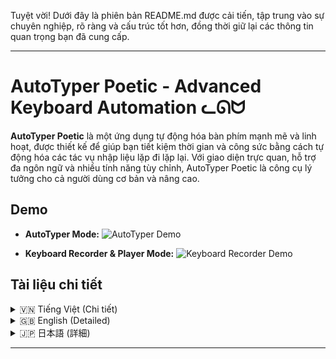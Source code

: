 Tuyệt vời! Dưới đây là phiên bản README.md được cải tiến, tập trung vào sự chuyên nghiệp, rõ ràng và cấu trúc tốt hơn, đồng thời giữ lại các thông tin quan trọng bạn đã cung cấp.

---

# AutoTyper Poetic - Advanced Keyboard Automation ᓚᘏᗢ

**AutoTyper Poetic** là một ứng dụng tự động hóa bàn phím mạnh mẽ và linh hoạt, được thiết kế để giúp bạn tiết kiệm thời gian và công sức bằng cách tự động hóa các tác vụ nhập liệu lặp đi lặp lại. Với giao diện trực quan, hỗ trợ đa ngôn ngữ và nhiều tính năng tùy chỉnh, AutoTyper Poetic là công cụ lý tưởng cho cả người dùng cơ bản và nâng cao.

## Demo

-   **AutoTyper Mode:**
    ![AutoTyper Demo](https://github.com/user-attachments/assets/ef176550-8ded-4f61-844e-f032655f10b5)

-   **Keyboard Recorder & Player Mode:**
    ![Keyboard Recorder Demo](https://github.com/user-attachments/assets/360559af-eb63-4160-b7d7-c50bbb783c36)

## Tài liệu chi tiết

<!-- Vietnamese -->
<details>
<summary>🇻🇳 Tiếng Việt (Chi tiết)</summary>

## Tổng quan

**AutoTyper Poetic** là một ứng dụng máy tính để bàn được thiết kế để tự động hóa các tác vụ nhập liệu bàn phím. Ứng dụng cung cấp hai chế độ chính:
1.  **Chế độ AutoTyper:** Cho phép gõ văn bản hoặc phím cụ thể một cách lặp đi lặp lại.
2.  **Chế độ Ghi & Phát:** Cho phép ghi lại các chuỗi hành động bàn phím phức tạp và phát lại chúng một cách chính xác.

Với giao diện người dùng thân thiện được xây dựng bằng Python và PySide6, cùng với thư viện `pynput` để xử lý tương tác bàn phím, AutoTyper Poetic mang đến trải nghiệm mượt mà và hiệu quả.

## Lưu ý quan trọng

*   📜 **Tệp cấu hình:** Mọi cài đặt của người dùng (ngôn ngữ, kích thước cửa sổ, hotkey, các macro đã ghi, v.v.) được lưu trữ trong tệp `autokeyboard_config.json` tại thư mục gốc của ứng dụng. Điều này đảm bảo các tùy chỉnh của bạn được giữ lại sau mỗi lần sử dụng.
*   🚀 **Thiết lập tự động:** Các tệp `run.bat` (cho Windows) và `run.sh` (cho Linux/macOS) được cung cấp để tự động hóa quá trình tạo môi trường ảo (nếu chưa có) và cài đặt các thư viện cần thiết, giúp bạn khởi chạy ứng dụng một cách nhanh chóng.

## Tính năng nổi bật

*   **Hoạt động Hai Chế độ Linh hoạt:**
    *   **Chế độ AutoTyper (Cơ bản):**
        *   Tự động gõ văn bản do người dùng xác định hoặc các phím đặc biệt (ví dụ: `<enter>`, `<f1>`, `<space>`).
        *   Khoảng thời gian giữa các lần gõ có thể điều chỉnh (đơn vị: mili giây).
        *   Số lần lặp lại có thể cấu hình (nhập `0` cho vô hạn).
        *   Hotkey chuyên dụng (mặc định là **F9**, có thể thay đổi) để bắt đầu/dừng việc gõ tự động.
    *   **Chế độ Ghi & Phát (Nâng cao):**
        *   Ghi lại chuỗi các hành động bàn phím (nhấn phím, thả phím) cùng với độ trễ chính xác giữa chúng.
        *   Lớp phủ đếm ngược trực quan (3 giây) trước khi bắt đầu ghi, giúp bạn chuẩn bị.
        *   Các hotkey chuyên dụng (mặc định **F10** để Ghi/Dừng Ghi, **F11** để Phát/Dừng Phát, có thể thay đổi).
        *   Các hành động đã ghi được hiển thị rõ ràng trong bảng (Phím, Hành động, Độ trễ).
        *   Phát lại các chuỗi đã ghi với số lần lặp có thể điều chỉnh (nhập `0` cho vô hạn).
        *   Tùy chọn **Xóa Bản Ghi** để loại bỏ các hành động đã lưu.
*   **Giao diện Người dùng Trực quan & Thân thiện:**
    *   Thiết kế hiện đại, dễ sử dụng với PySide6.
    *   Thanh tiêu đề tùy chỉnh với các nút điều khiển cửa sổ tiêu chuẩn (thu nhỏ, phóng to, đóng) và giao diện được tùy biến.
    *   Hỗ trợ kéo thả và thay đổi kích thước cửa sổ linh hoạt.
    *   Hiệu ứng chuyển động mượt mà khi mở/đóng cửa sổ và chuyển đổi giữa các chế độ.
*   **Hỗ trợ Đa ngôn ngữ:**
    *   Giao diện có sẵn bằng Tiếng Anh (English), Tiếng Việt (Vietnamese), và Tiếng Nhật (日本語).
    *   Dễ dàng chuyển đổi ngôn ngữ thông qua menu thả xuống trên thanh tiêu đề.
*   **Quản lý Cấu hình Nâng cao:**
    *   Tất cả cài đặt được lưu trữ bền vững trong tệp `autokeyboard_config.json`.
    *   Lưu trữ tùy chọn ngôn ngữ, kích thước/vị trí cửa sổ, chế độ hoạt động (AutoTyper/Nâng cao), tất cả các hotkey, cài đặt của AutoTyper, và các macro đã ghi.
    *   Các chức năng tiện ích: **Tải Cấu hình** (từ tệp `.json` bất kỳ), **Lưu dạng...** (lưu cấu hình hiện tại ra tệp `.json` mới), và **Lưu Hiện tại** (lưu vào tệp cấu hình đang sử dụng).
*   **Quản lý Hotkey Thông minh:**
    *   Giao diện dễ sử dụng để thay đổi hotkey cho AutoTyper, Bắt đầu/Dừng Ghi, và Bắt đầu/Dừng Phát lại.
    *   Tự động phát hiện xung đột hotkey để tránh gán cùng một phím cho nhiều hành động, đảm bảo hoạt động ổn định.
*   **Tương thích Đa nền tảng:**
    *   Cung cấp `run.bat` cho Windows và `run.sh` cho Linux/macOS để đơn giản hóa việc thiết lập và thực thi.
    *   Các script này tự động xử lý việc tạo môi trường ảo và cài đặt các thư viện phụ thuộc.
*   **Phản hồi Trạng thái Rõ ràng:**
    *   Cập nhật trạng thái theo thời gian thực ngay trên giao diện ứng dụng.
    *   Lớp phủ đếm ngược trực quan khi chuẩn bị ghi.
    *   Các hộp thoại thông báo lỗi và xác nhận chi tiết, giúp người dùng dễ dàng theo dõi và xử lý.

## Điều kiện tiên quyết (Để chạy từ mã nguồn)

1.  **Python:** Khuyến nghị sử dụng Python 3.x. Các script `run.bat`/`run.sh` sẽ cố gắng sử dụng `python` (Windows) hoặc `python3`/`python` (Linux/macOS) có sẵn trong PATH hệ thống.
2.  **Pip:** Trình quản lý gói Python (thường được cài đặt sẵn cùng với Python).

## Cài đặt & Chạy ứng dụng (Từ mã nguồn)

Cách dễ nhất và được khuyến nghị để chạy ứng dụng là sử dụng các script tự động hóa được cung cấp:

### Sử dụng Script (Khuyến nghị)

1.  **Tải mã nguồn:**
    *   Sao chép (clone) repository này hoặc tải về dưới dạng tệp ZIP và giải nén.

2.  **Chạy script cài đặt và khởi động:**
    *   **Trên Windows:**
        1.  Điều hướng đến thư mục `windows` trong thư mục gốc của dự án.
        2.  Nhấp đúp để chạy tệp `run.bat`.
    *   **Trên Linux/macOS:**
        1.  Mở Terminal.
        2.  Điều hướng đến thư mục `linux-mac` trong thư mục gốc của dự án.
        3.  Cấp quyền thực thi cho script: `chmod +x run.sh`
        4.  Chạy script: `./run.sh`

    Các script này sẽ tự động thực hiện các bước sau:
    *   Kiểm tra và tạo một môi trường ảo Python có tên là `venv` trong thư mục gốc của dự án (nếu nó chưa tồn tại).
    *   Kích hoạt môi trường ảo.
    *   Cài đặt tất cả các thư viện cần thiết từ tệp `requirements.txt`.
    *   Khởi chạy ứng dụng AutoTyper Poetic.

### Cài đặt Thủ công (Tùy chọn nâng cao)

Nếu bạn muốn kiểm soát quá trình cài đặt một cách chi tiết hơn:

1.  **Tải mã nguồn** (như trên).
2.  Mở Terminal hoặc Command Prompt, điều hướng đến thư mục gốc của dự án.
3.  **(Khuyến nghị)** Tạo và kích hoạt một môi trường ảo Python:
    ```bash
    python -m venv venv
    ```
    *   Trên Windows:
        ```bash
        venv\Scripts\activate
        ```
    *   Trên Linux/macOS:
        ```bash
        source venv/bin/activate
        ```
4.  Cài đặt các thư viện cần thiết:
    ```bash
    pip install -r requirements.txt
    ```
5.  Chạy ứng dụng:
    ```bash
    python main.py
    ```

## Hướng dẫn sử dụng

Sau khi ứng dụng đã khởi chạy:

### Thiết lập Chung

*   **Chuyển đổi Chế độ:** Sử dụng nút **"Nâng cao"** / **"AutoTyper"** trên thanh tiêu đề để chuyển đổi giữa chế độ AutoTyper cơ bản và chế độ Ghi & Phát nâng cao.
*   **Chọn Ngôn ngữ:** Sử dụng menu thả xuống ngôn ngữ (ví dụ: "Tiếng Việt", "English", "日本語") trên thanh tiêu đề.

### Chế độ AutoTyper

1.  **Văn bản/Phím:** Nhập văn bản bạn muốn gõ tự động. Đối với các phím đặc biệt, sử dụng định dạng `<key_name>` (ví dụ: `<enter>`, `<f12>`, `<space>`, `<ctrl>`, `<alt>`, `<shift>`).
2.  **Khoảng thời gian:** Đặt khoảng thời gian (tính bằng mili giây) giữa mỗi lần gõ hoặc nhấn phím.
3.  **Số lần lặp:** Đặt số lần lặp lại (nhập `0` để lặp vô hạn).
4.  **Hotkey AutoTyper:**
    *   Mặc định là **F9**.
    *   Nhấn nút **"Thay đổi Hotkey"** để đặt một hotkey mới. Một thông báo sẽ yêu cầu bạn nhấn phím mong muốn.
    *   Nhấn hotkey này để **Bắt đầu** hoặc **Dừng** quá trình gõ tự động.
5.  **Nút Start/Stop:**
    *   Nhấn nút **"Start (Tên_Hotkey)"** để bắt đầu.
    *   Khi đang chạy, nút này sẽ chuyển thành **"..."** (đang tải) và nút **"Stop"** sẽ được kích hoạt để bạn dừng lại.

### Chế độ Ghi & Phát (Nâng cao)

1.  **Cài đặt Hotkey:**
    *   **Hotkey Ghi/Dừng:** Mặc định là **F10**. Dùng để bắt đầu (sau khi đếm ngược 3 giây) và dừng quá trình ghi. Thay đổi bằng nút **"Đổi Hotkey Ghi"**.
    *   **Hotkey Phát/Dừng:** Mặc định là **F11**. Dùng để bắt đầu và dừng phát lại các hành động đã ghi. Thay đổi bằng nút **"Đổi Hotkey Phát"**.
2.  **Số lần lặp (Phát lại):** Đặt số lần bạn muốn chuỗi hành động được phát lại (nhập `0` cho vô hạn).
3.  **Quá trình Ghi:**
    *   Nhấn nút **"Bắt đầu Ghi (Tên_Hotkey_Ghi)"** hoặc nhấn hotkey ghi.
    *   Một lớp phủ đếm ngược sẽ xuất hiện. Sau khi đếm ngược kết thúc, mọi thao tác nhấn/thả phím của bạn sẽ được ghi lại.
    *   Nhấn nút **"Dừng Ghi (Tên_Hotkey_Ghi)"** hoặc nhấn lại hotkey ghi để kết thúc.
4.  **Quá trình Phát lại:**
    *   Sau khi đã có bản ghi, nhấn nút **"Phát Bản Ghi (Tên_Hotkey_Phát)"** hoặc nhấn hotkey phát.
    *   Để dừng, nhấn nút **"Dừng Phát (Tên_Hotkey_Phát)"** hoặc nhấn lại hotkey phát.
5.  **Xóa Bản Ghi:** Nhấn nút **"Xóa Bản Ghi"** để xóa tất cả các hành động đã được ghi trong bảng. Một hộp thoại xác nhận sẽ xuất hiện.
6.  **Bảng sự kiện:** Hiển thị chi tiết các phím đã ghi, hành động (Nhấn/Thả) và độ trễ (ms) giữa các hành động.

### Quản lý Cấu hình

Các nút quản lý cấu hình nằm trên thanh tiêu đề:

*   **Tải Cấu hình:** Nhấn nút này (biểu tượng thư mục mở hoặc chữ "Tải") để mở hộp thoại chọn tệp. Chọn một tệp `.json` chứa cấu hình bạn muốn tải.
*   **Lưu dạng...:** Nhấn nút này (biểu tượng lưu với dấu ba chấm hoặc chữ "Lưu dạng...") để lưu tất cả cài đặt hiện tại (bao gồm cả bản ghi) vào một tệp `.json` mới do bạn đặt tên và chọn vị trí.
*   **Lưu Hiện tại:** Nhấn nút này (biểu tượng lưu đơn giản hoặc chữ "Lưu") để lưu tất cả cài đặt hiện tại vào tệp `autokeyboard_config.json` mà ứng dụng đang sử dụng. Thao tác này sẽ ghi đè lên tệp đó.

## Cấu trúc thư mục dự án

```
autokeyboard/
├── assets/                 # Chứa các tài sản như icon ứng dụng
│   └── icon.ico
├── core/                   # Chứa logic cốt lõi của ứng dụng
│   ├── translations.py     # Quản lý đa ngôn ngữ
│   └── workers.py          # Các worker chạy ngầm cho auto-typing, hotkey, ghi/phát
├── gui/                    # Chứa mã nguồn giao diện người dùng (PySide6)
│   ├── autotyper_page.py   # Giao diện cho chế độ AutoTyper
│   ├── base_main_window.py # Cửa sổ chính cơ sở (khung, title bar, quản lý resize/drag)
│   ├── constants.py        # Các hằng số sử dụng trong GUI
│   ├── countdown_overlay.py# Lớp phủ đếm ngược khi ghi
│   ├── custom_title_bar.py # Thanh tiêu đề tùy chỉnh
│   ├── main_window.py      # Cửa sổ chính của ứng dụng, kế thừa từ BaseMainWindow
│   └── recorder_page.py    # Giao diện cho chế độ Ghi & Phát
├── linux-mac/              # Script chạy cho Linux và macOS
│   └── run.sh
├── venv/                   # (Thư mục môi trường ảo, được tạo tự động bởi script)
├── windows/                # Script chạy cho Windows
│   └── run.bat
├── .gitignore              # Các tệp và thư mục được Git bỏ qua
├── autokeyboard_config.json # Tệp cấu hình mặc định/được lưu của người dùng
├── main.py                 # Điểm vào chính của ứng dụng
└── requirements.txt        # Danh sách các thư viện Python cần thiết
```

## Công nghệ sử dụng

*   **Python:** Ngôn ngữ lập trình chính.
*   **PySide6:** Bộ thư viện Qt for Python, dùng để xây dựng giao diện người dùng đồ họa (GUI).
*   **pynput:** Thư viện để điều khiển và giám sát các thiết bị nhập liệu (bàn phím).

</details>

<!-- English -->
<details>
<summary>🇬🇧 English (Detailed)</summary>

## Overview

**AutoTyper Poetic** is a desktop application designed to automate keyboard input tasks. The application offers two main modes:
1.  **AutoTyper Mode:** Allows for repetitive typing of specific text or keys.
2.  **Recorder & Player Mode:** Enables recording complex sequences of keyboard actions and replaying them accurately.

Featuring a user-friendly interface built with Python and PySide6, along with the `pynput` library for handling keyboard interactions, AutoTyper Poetic provides a smooth and efficient experience.

## Important Notes

*   📜 **Configuration File:** All user settings (language, window size, hotkeys, recorded macros, etc.) are stored in the `autokeyboard_config.json` file in the application's root directory. This ensures your customizations are preserved across sessions.
*   🚀 **Automated Setup:** `run.bat` (for Windows) and `run.sh` (for Linux/macOS) scripts are provided to automate virtual environment creation (if not present) and dependency installation, helping you launch the application quickly.

## Key Features

*   **Flexible Dual-Mode Operation:**
    *   **AutoTyper Mode (Basic):**
        *   Automated typing of user-defined text or special keys (e.g., `<enter>`, `<f1>`, `<space>`).
        *   Adjustable typing interval (in milliseconds).
        *   Configurable repetition count (enter `0` for infinite).
        *   Dedicated hotkey (default **F9**, changeable) to start/stop auto-typing.
    *   **Recorder & Player Mode (Advanced):**
        *   Record sequences of keyboard actions (key presses, releases) with precise delays between them.
        *   Visual 3-second countdown overlay before recording starts, allowing you to prepare.
        *   Dedicated hotkeys (default **F10** for Record/Stop Record, **F11** for Play/Stop Play, changeable).
        *   Recorded actions are clearly displayed in a table (Key, Action, Delay).
        *   Playback of recorded sequences with adjustable repetition count (enter `0` for infinite).
        *   Option to **Clear Recording** to remove saved actions.
*   **Intuitive & User-Friendly Interface:**
    *   Modern, easy-to-use design built with PySide6.
    *   Custom title bar with standard window controls (minimize, maximize, close) and a customized look.
    *   Flexible window dragging and resizing support.
    *   Smooth animations for window open/close and mode transitions.
*   **Multilingual Support:**
    *   Interface available in English, Vietnamese (Tiếng Việt), and Japanese (日本語).
    *   Easy language switching via a dropdown menu in the title bar.
*   **Advanced Configuration Management:**
    *   All settings are persistently stored in `autokeyboard_config.json`.
    *   Stores language preference, window size/position, active mode (AutoTyper/Advanced), all hotkeys, AutoTyper settings, and recorded macros.
    *   Convenient functions: **Load Config** (from any `.json` file), **Save As...** (save current config to a new `.json` file), and **Save Current** (save to the currently used configuration file).
*   **Intelligent Hotkey Management:**
    *   Easy-to-use interface for changing hotkeys for AutoTyper, Record Start/Stop, and Playback Start/Stop.
    *   Automatic hotkey conflict detection to prevent assigning the same key to multiple actions, ensuring stable operation.
*   **Cross-Platform Compatibility:**
    *   Includes `run.bat` for Windows and `run.sh` for Linux/macOS to simplify setup and execution.
    *   These scripts automatically handle virtual environment creation and dependency installation.
*   **Clear Status Feedback:**
    *   Real-time status updates directly on the application interface.
    *   Visual countdown overlay when preparing to record.
    *   Detailed error and confirmation dialog boxes, making it easy for users to track and handle operations.

## Prerequisites (To run from source)

1.  **Python:** Python 3.x is recommended. The `run.bat`/`run.sh` scripts will attempt to use `python` (Windows) or `python3`/`python` (Linux/macOS) available in the system PATH.
2.  **Pip:** Python package installer (usually comes with Python).

## Installation & Running (From source)

The easiest and recommended way to run the application is by using the provided automation scripts:

### Using Scripts (Recommended)

1.  **Download Source Code:**
    *   Clone this repository or download it as a ZIP file and extract it.

2.  **Run the setup and launch script:**
    *   **On Windows:**
        1.  Navigate to the `windows` directory within the project's root folder.
        2.  Double-click to run the `run.bat` file.
    *   **On Linux/macOS:**
        1.  Open a Terminal.
        2.  Navigate to the `linux-mac` directory within the project's root folder.
        3.  Make the script executable: `chmod +x run.sh`
        4.  Run the script: `./run.sh`

    These scripts will automatically perform the following steps:
    *   Check for and create a Python virtual environment named `venv` in the project root (if it doesn't already exist).
    *   Activate the virtual environment.
    *   Install all necessary dependencies from the `requirements.txt` file.
    *   Launch the AutoTyper Poetic application.

### Manual Setup (Advanced Option)

If you prefer more granular control over the installation process:

1.  **Download Source Code** (as above).
2.  Open a Terminal or Command Prompt and navigate to the project's root directory.
3.  **(Recommended)** Create and activate a Python virtual environment:
    ```bash
    python -m venv venv
    ```
    *   On Windows:
        ```bash
        venv\Scripts\activate
        ```
    *   On Linux/macOS:
        ```bash
        source venv/bin/activate
        ```
4.  Install the required dependencies:
    ```bash
    pip install -r requirements.txt
    ```
5.  Run the application:
    ```bash
    python main.py
    ```

## User Guide

Once the application is running:

### General Settings

*   **Switching Modes:** Use the **"Advanced"** / **"AutoTyper"** button on the title bar to toggle between the basic AutoTyper mode and the advanced Recorder & Player mode.
*   **Language Selection:** Use the language dropdown menu (e.g., "English", "Tiếng Việt", "日本語") on the title bar.

### AutoTyper Mode

1.  **Text/Key Input:** Enter the text you want to auto-type. For special keys, use the `<key_name>` format (e.g., `<enter>`, `<f12>`, `<space>`, `<ctrl>`, `<alt>`, `<shift>`).
2.  **Interval:** Set the time (in milliseconds) between each typed character or key press.
3.  **Repetitions:** Set the number of times to repeat the action (enter `0` for infinite repetitions).
4.  **AutoTyper Hotkey:**
    *   Defaults to **F9**.
    *   Click the **"Change Hotkey"** button to set a new hotkey. A prompt will ask you to press the desired key.
    *   Press this hotkey to **Start** or **Stop** the auto-typing process.
5.  **Start/Stop Buttons:**
    *   Click the **"Start (Hotkey_Name)"** button to begin.
    *   While running, this button will change to **"..."** (loading), and the **"Stop"** button will become active for you to halt the process.

### Recorder & Player Mode (Advanced)

1.  **Hotkey Configuration:**
    *   **Record/Stop Hotkey:** Defaults to **F10**. Used to start (after a 3-second countdown) and stop the recording process. Changeable via the **"Change Rec. Hotkey"** button.
    *   **Play/Stop Hotkey:** Defaults to **F11**. Used to start and stop playback of recorded actions. Changeable via the **"Change Play Hotkey"** button.
2.  **Repetitions (Playback):** Set the number of times you want the recorded action sequence to be played (enter `0` for infinite).
3.  **Recording Process:**
    *   Click the **"Start Recording (Record_Hotkey_Name)"** button or press the record hotkey.
    *   A countdown overlay will appear. After the countdown, all your key presses and releases will be recorded.
    *   Click the **"Stop Recording (Record_Hotkey_Name)"** button or press the record hotkey again to finish.
4.  **Playback Process:**
    *   Once a recording exists, click the **"Play Recording (Play_Hotkey_Name)"** button or press the play hotkey.
    *   To stop, click the **"Stop Playing (Play_Hotkey_Name)"** button or press the play hotkey again.
5.  **Clear Recording:** Click the **"Clear Recording"** button to delete all actions currently listed in the table. A confirmation dialog will appear.
6.  **Events Table:** Displays details of recorded keys, actions (Press/Release), and the delay (ms) between actions.

### Configuration Management

Configuration management buttons are located on the title bar:

*   **Load Config:** Click this button (folder open icon or "Load" text) to open a file dialog. Select a `.json` file containing the configuration you wish to load.
*   **Save As...:** Click this button (save icon with ellipsis or "Save As..." text) to save all current settings (including recordings) to a new `.json` file, for which you can specify the name and location.
*   **Save Current:** Click this button (simple save icon or "Save" text) to save all current settings to the `autokeyboard_config.json` file that the application is currently using. This will overwrite the file.

## Project Structure

```
autokeyboard/
├── assets/                 # Contains assets like the application icon
│   └── icon.ico
├── core/                   # Contains the core logic of the application
│   ├── translations.py     # Manages multilingual support
│   └── workers.py          # Background workers for auto-typing, hotkeys, recording/playback
├── gui/                    # Contains the user interface source code (PySide6)
│   ├── autotyper_page.py   # UI for AutoTyper mode
│   ├── base_main_window.py # Base main window (frame, title bar, resize/drag management)
│   ├── constants.py        # Constants used in the GUI
│   ├── countdown_overlay.py# Countdown overlay for recording
│   ├── custom_title_bar.py # Custom title bar
│   ├── main_window.py      # Main application window, inherits from BaseMainWindow
│   └── recorder_page.py    # UI for Recorder & Player mode
├── linux-mac/              # Run script for Linux and macOS
│   └── run.sh
├── venv/                   # (Virtual environment directory, auto-created by script)
├── windows/                # Run script for Windows
│   └── run.bat
├── .gitignore              # Files and directories ignored by Git
├── autokeyboard_config.json # Default/user-saved configuration file
├── main.py                 # Main entry point of the application
└── requirements.txt        # List of required Python libraries
```

## Technologies Used

*   **Python:** The primary programming language.
*   **PySide6:** Qt for Python bindings, used for building the graphical user interface (GUI).
*   **pynput:** A library for controlling and monitoring input devices (keyboard).

</details>

<!-- Japanese -->
<details>
<summary>🇯🇵 日本語 (詳細)</summary>

## 概要

**AutoTyper Poetic**は、キーボード入力タスクを自動化するために設計されたデスクトップアプリケーションです。このアプリケーションは、主に2つのモードを提供します:
1.  **オートタイパーモード:** 特定のテキストやキーを繰り返し入力できます。
2.  **レコーダー＆プレーヤーモード:** 複雑なキーボードアクションのシーケンスを記録し、正確に再生できます。

PythonとPySide6で構築されたユーザーフレンドリーなインターフェース、およびキーボードインタラクションを処理するための`pynput`ライブラリにより、AutoTyper Poeticはスムーズで効率的な体験を提供します。

## 重要な注意点

*   📜 **設定ファイル:** すべてのユーザー設定（言語、ウィンドウサイズ、ホットキー、記録されたマクロなど）は、アプリケーションのルートディレクトリにある`autokeyboard_config.json`ファイルに保存されます。これにより、カスタマイズ内容はセッション間で保持されます。
*   🚀 **自動セットアップ:** `run.bat`（Windows用）および`run.sh`（Linux/macOS用）スクリプトが提供されており、仮想環境の作成（存在しない場合）と依存関係のインストールを自動化し、アプリケーションを迅速に起動できます。

## 主な機能

*   **柔軟なデュアルモード操作:**
    *   **オートタイパーモード (基本):**
        *   ユーザー定義のテキストまたは特殊キー（例: `<enter>`, `<f1>`, `<space>`）の自動入力。
        *   調整可能な入力間隔（ミリ秒単位）。
        *   設定可能な繰り返し回数（無限の場合は`0`を入力）。
        *   自動入力を開始/停止するための専用ホットキー（デフォルト**F9**、変更可能）。
    *   **レコーダー＆プレーヤーモード (高度な設定):**
        *   キーボードアクションのシーケンス（キー押下、解放）とそれらの間の正確な遅延を記録。
        *   記録開始前に視覚的な3秒カウントダウンオーバーレイが表示され、準備が可能。
        *   専用ホットキー（記録/記録停止はデフォルト**F10**、再生/再生停止はデフォルト**F11**、変更可能）。
        *   記録されたアクションはテーブルに明確に表示（キー、アクション、遅延）。
        *   調整可能な繰り返し回数（無限の場合は`0`を入力）で記録されたシーケンスを再生。
        *   保存されたアクションを削除するための**「録画を消去」**オプション。
*   **直感的でユーザーフレンドリーなインターフェース:**
    *   PySide6で構築されたモダンで使いやすいデザイン。
    *   標準のウィンドウコントロール（最小化、最大化、閉じる）とカスタマイズされた外観を備えたカスタムタイトルバー。
    *   柔軟なウィンドウのドラッグとサイズ変更のサポート。
    *   ウィンドウの開閉およびモード移行時のスムーズなアニメーション。
*   **多言語サポート:**
    *   インターフェースは英語、ベトナム語（Tiếng Việt）、日本語（日本語）で利用可能。
    *   タイトルバーのドロップダウンメニューによる簡単な言語切り替え。
*   **高度な設定管理:**
    *   すべての設定は`autokeyboard_config.json`に永続的に保存されます。
    *   言語設定、ウィンドウのサイズ/位置、アクティブモード（オートタイパー/高度な設定）、すべてのホットキー、オートタイパー設定、記録されたマクロを保存。
    *   便利な機能: **「設定読込」**（任意の`.json`ファイルから）、**「名前を付けて保存...」**（現在の設定を新しい`.json`ファイルに保存）、**「現設定保存」**（現在使用中の設定ファイルに保存）。
*   **インテリジェントなホットキー管理:**
    *   オートタイパー、記録開始/停止、再生開始/停止のホットキーを変更するための使いやすいインターフェース。
    *   複数のアクションに同じキーが割り当てられるのを防ぐための自動ホットキー競合検出により、安定した操作を保証。
*   **クロスプラットフォーム互換性:**
    *   セットアップと実行を簡素化するためのWindows用`run.bat`とLinux/macOS用`run.sh`が付属。
    *   これらのスクリプトは、仮想環境の作成と依存関係のインストールを自動的に処理します。
*   **明確なステータスフィードバック:**
    *   アプリケーションインターフェース上でのリアルタイムのステータス更新。
    *   記録準備時の視覚的なカウントダウンオーバーレイ。
    *   詳細なエラーおよび確認ダイアログボックスにより、ユーザーは操作を簡単に追跡および処理できます。

## 前提条件（ソースから実行する場合）

1.  **Python:** Python 3.xを推奨します。`run.bat`/`run.sh`スクリプトは、システムのPATHで利用可能な`python`（Windows）または`python3`/`python`（Linux/macOS）を使用しようとします。
2.  **Pip:** Pythonパッケージインストーラー（通常Pythonに付属）。

## インストールと実行（ソースから）

アプリケーションを実行する最も簡単で推奨される方法は、提供されている自動化スクリプトを使用することです。

### スクリプトの使用 (推奨)

1.  **ソースコードのダウンロード:**
    *   このリポジトリをクローンするか、ZIPファイルとしてダウンロードして展開します。

2.  **セットアップおよび起動スクリプトの実行:**
    *   **Windowsの場合:**
        1.  プロジェクトのルートフォルダ内の`windows`ディレクトリに移動します。
        2.  `run.bat`ファイルをダブルクリックして実行します。
    *   **Linux/macOSの場合:**
        1.  ターミナルを開きます。
        2.  プロジェクトのルートフォルダ内の`linux-mac`ディレクトリに移動します。
        3.  スクリプトに実行権限を付与します: `chmod +x run.sh`
        4.  スクリプトを実行します: `./run.sh`

    これらのスクリプトは、次の手順を自動的に実行します:
    *   プロジェクトルートに`venv`という名前のPython仮想環境を確認し、存在しない場合は作成します。
    *   仮想環境をアクティブ化します。
    *   `requirements.txt`ファイルから必要なすべての依存関係をインストールします。
    *   AutoTyper Poeticアプリケーションを起動します。

### 手動セットアップ (高度なオプション)

インストールプロセスをより詳細に制御したい場合:

1.  **ソースコードをダウンロードします** (上記参照)。
2.  ターミナルまたはコマンドプロンプトを開き、プロジェクトのルートディレクトリに移動します。
3.  **(推奨)** Python仮想環境を作成してアクティブ化します:
    ```bash
    python -m venv venv
    ```
    *   Windowsの場合:
        ```bash
        venv\Scripts\activate
        ```
    *   Linux/macOSの場合:
        ```bash
        source venv/bin/activate
        ```
4.  必要な依存関係をインストールします:
    ```bash
    pip install -r requirements.txt
    ```
5.  アプリケーションを実行します:
    ```bash
    python main.py
    ```

## ユーザーガイド

アプリケーションの起動後:

### 一般設定

*   **モードの切り替え:** タイトルバーの**「高度な設定」** / **「オートタイパー」**ボタンを使用して、基本的なオートタイパーモードと高度なレコーダー＆プレーヤーモードを切り替えます。
*   **言語選択:** タイトルバーの言語ドロップダウンメニュー（例: 「日本語」、「English」、「Tiếng Việt」）を使用します。

### オートタイパーモード

1.  **テキスト/キー入力:** 自動入力したいテキストを入力します。特殊キーの場合は、`<key_name>`形式を使用します（例: `<enter>`、`<f12>`、`<space>`、`<ctrl>`、`<alt>`、`<shift>`）。
2.  **間隔:** 各文字入力またはキー押下の間の時間（ミリ秒）を設定します。
3.  **繰り返し回数:** アクションを繰り返す回数を設定します（無限に繰り返す場合は`0`を入力）。
4.  **オートタイパーホットキー:**
    *   デフォルトは**F9**です。
    *   **「ホットキー変更」**ボタンをクリックして新しいホットキーを設定します。目的のキーを押すようプロンプトが表示されます。
    *   このホットキーを押して、自動入力プロセスを**開始**または**停止**します。
5.  **開始/停止ボタン:**
    *   **「開始 (ホットキー名)」**ボタンをクリックして開始します。
    *   実行中は、このボタンは**「...」**（読み込み中）に変わり、**「停止」**ボタンがアクティブになり、プロセスを停止できます。

### レコーダー＆プレーヤーモード (高度な設定)

1.  **ホットキー設定:**
    *   **録画/停止ホットキー:** デフォルトは**F10**です。記録プロセスを開始（3秒のカウントダウン後）および停止するために使用します。**「録画ホットキー変更」**ボタンで変更可能です。
    *   **再生/停止ホットキー:** デフォルトは**F11**です。記録されたアクションの再生を開始および停止するために使用します。**「再生ホットキー変更」**ボタンで変更可能です。
2.  **繰り返し回数 (再生):** 記録されたアクションシーケンスを再生する回数を設定します（無限の場合は`0`を入力）。
3.  **記録プロセス:**
    *   **「録画開始 (録画ホットキー名)」**ボタンをクリックするか、録画ホットキーを押します。
    *   カウントダウンオーバーレイが表示されます。カウントダウン後、すべてのキー押下と解放が記録されます。
    *   **「録画停止 (録画ホットキー名)」**ボタンをクリックするか、再度録画ホットキーを押して終了します。
4.  **再生プロセス:**
    *   記録が存在する場合、**「再生 (再生ホットキー名)」**ボタンをクリックするか、再生ホットキーを押します。
    *   停止するには、**「再生停止 (再生ホットキー名)」**ボタンをクリックするか、再度再生ホットキーを押します。
5.  **録画を消去:** **「録画を消去」**ボタンをクリックすると、現在テーブルにリストされているすべてのアクションが削除されます。確認ダイアログが表示されます。
6.  **イベントテーブル:** 記録されたキー、アクション（押す/離す）、およびアクション間の遅延（ミリ秒）の詳細を表示します。

### 設定管理

設定管理ボタンはタイトルバーにあります:

*   **設定読込:** このボタン（フォルダを開くアイコンまたは「読込」テキスト）をクリックしてファイルダイアログを開きます。読み込みたい設定が含まれる`.json`ファイルを選択します。
*   **名前を付けて保存...:** このボタン（省略記号付きの保存アイコンまたは「名前を付けて保存...」テキスト）をクリックして、現在のすべての設定（記録を含む）を、名前と場所を指定できる新しい`.json`ファイルに保存します。
*   **現設定保存:** このボタン（シンプルな保存アイコンまたは「保存」テキスト）をクリックして、現在のすべての設定を、アプリケーションが現在使用している`autokeyboard_config.json`ファイルに保存します。これによりファイルが上書きされます。

## プロジェクト構成

```
autokeyboard/
├── assets/                 # アプリケーションアイコンなどのアセットを格納
│   └── icon.ico
├── core/                   # アプリケーションのコアロジックを格納
│   ├── translations.py     # 多言語サポートを管理
│   └── workers.py          # 自動入力、ホットキー、記録/再生のためのバックグラウンドワーカー
├── gui/                    # ユーザーインターフェースのソースコード (PySide6) を格納
│   ├── autotyper_page.py   # オートタイパーモードのUI
│   ├── base_main_window.py # 基本メインウィンドウ (フレーム、タイトルバー、リサイズ/ドラッグ管理)
│   ├── constants.py        # GUIで使用される定数
│   ├── countdown_overlay.py# 記録時のカウントダウンオーバーレイ
│   ├── custom_title_bar.py # カスタムタイトルバー
│   ├── main_window.py      # メインアプリケーションウィンドウ、BaseMainWindowを継承
│   └── recorder_page.py    # レコーダー＆プレーヤーモードのUI
├── linux-mac/              # LinuxおよびmacOS用実行スクリプト
│   └── run.sh
├── venv/                   # (仮想環境ディレクトリ、スクリプトによって自動作成)
├── windows/                # Windows用実行スクリプト
│   └── run.bat
├── .gitignore              # Gitによって無視されるファイルとディレクトリ
├── autokeyboard_config.json # デフォルト/ユーザー保存の設定ファイル
├── main.py                 # アプリケーションのメインエントリポイント
└── requirements.txt        # 必要なPythonライブラリのリスト
```

## 使用技術

*   **Python:** 主要なプログラミング言語。
*   **PySide6:** グラフィカルユーザーインターフェース（GUI）を構築するために使用されるPython用Qtバインディング。
*   **pynput:** 入力デバイス（キーボード）を制御および監視するためのライブラリ。

</details>

---
